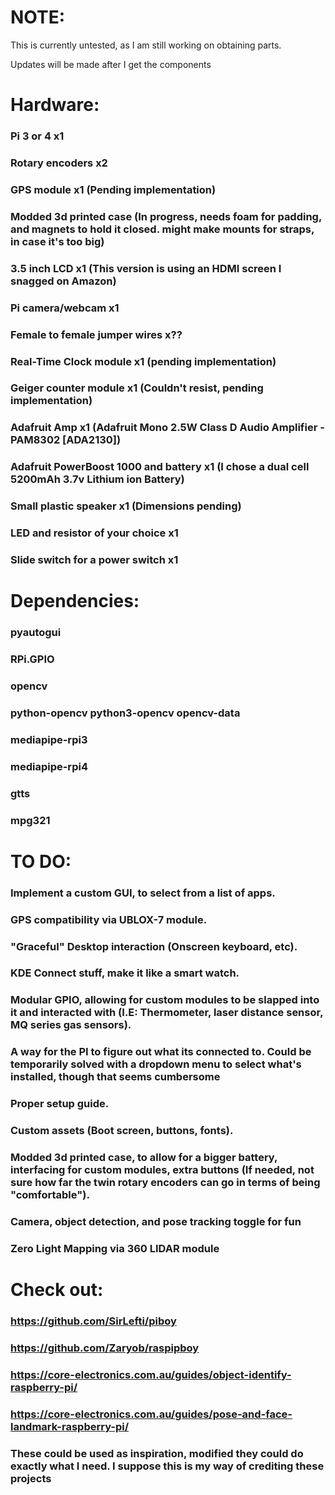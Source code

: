 # NOTE:
This is currently untested, as I am still working on obtaining parts. 

Updates will be made after I get the components
# Hardware:
### Pi 3 or 4 x1
### Rotary encoders x2
### GPS module x1 (Pending implementation)
### Modded 3d printed case (In progress, needs foam for padding, and magnets to hold it closed. might make mounts for straps, in case it's too big)
### 3.5 inch LCD x1 (This version is using an HDMI screen I snagged on Amazon)
### Pi camera/webcam x1
### Female to female jumper wires x??
### Real-Time Clock module x1 (pending implementation)
### Geiger counter module x1 (Couldn't resist, pending implementation)
### Adafruit Amp x1 (Adafruit Mono 2.5W Class D Audio Amplifier - PAM8302 [ADA2130])
### Adafruit PowerBoost 1000 and battery x1 (I chose a dual cell 5200mAh 3.7v Lithium ion Battery)
### Small plastic speaker x1 (Dimensions pending)
### LED and resistor of your choice x1 
### Slide switch for a power switch x1


# Dependencies:
### pyautogui
### RPi.GPIO
### opencv
### python-opencv python3-opencv opencv-data
### mediapipe-rpi3
### mediapipe-rpi4
### gtts
### mpg321

# TO DO:

### Implement a custom GUI, to select from a list of apps.
### GPS compatibility via UBLOX-7 module.
### "Graceful" Desktop interaction (Onscreen keyboard, etc).
### KDE Connect stuff, make it like a smart watch.
### Modular GPIO, allowing for custom modules to be slapped into it and interacted with (I.E: Thermometer, laser distance sensor, MQ series gas sensors).
### A way for the PI to figure out what its connected to. Could be temporarily solved with a dropdown menu to select what's installed, though that seems cumbersome
### Proper setup guide.
### Custom assets (Boot screen, buttons, fonts).
### Modded 3d printed case, to allow for a bigger battery, interfacing for custom modules, extra buttons (If needed, not sure how far the twin rotary encoders can go in terms of being "comfortable").
### Camera, object detection, and pose tracking toggle for fun
### Zero Light Mapping via 360 LIDAR module

# Check out:

### https://github.com/SirLefti/piboy
### https://github.com/Zaryob/raspipboy
### https://core-electronics.com.au/guides/object-identify-raspberry-pi/
### https://core-electronics.com.au/guides/pose-and-face-landmark-raspberry-pi/
### These could be used as inspiration, modified they could do exactly what I need. I suppose this is my way of crediting these projects
